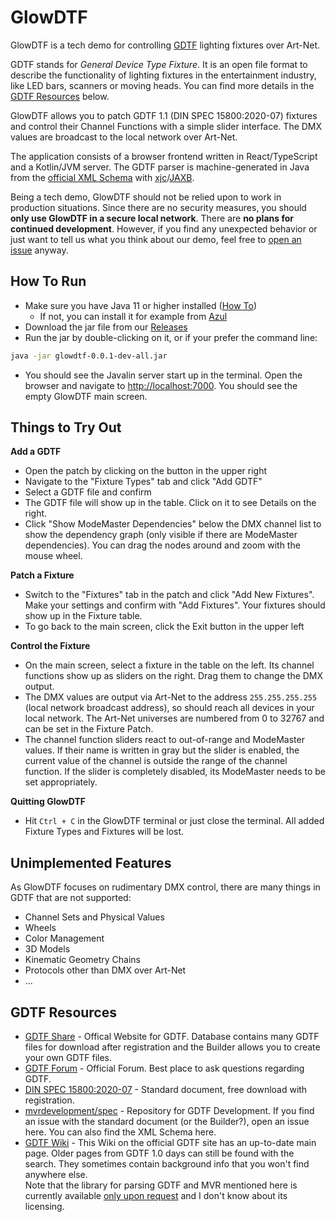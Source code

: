 # GlowDTF

GlowDTF is a tech demo for controlling [GDTF](https://gdtf-share.com/) lighting
fixtures over Art-Net. 

GDTF stands for *General Device Type Fixture*. It is an open file format to
describe the functionality of lighting fixtures in the entertainment industry,
like LED bars, scanners or moving heads. You can find more details in the [GDTF
Resources](#gdtf-resources) below. 

GlowDTF allows you to patch GDTF 1.1 (DIN SPEC 15800:2020-07) fixtures and control
their Channel Functions with a simple slider interface. The DMX values are
broadcast to the local network over Art-Net. 

The application consists of a browser frontend written in React/TypeScript and a
Kotlin/JVM server. The GDTF parser is machine-generated in Java from the
[official XML Schema](https://github.com/mvrdevelopment/spec/blob/main/gdtf.xsd)
with
[xjc](https://eclipse-ee4j.github.io/jaxb-ri/3.0.0/docs/ch03.html)/[JAXB](https://jakarta.ee/specifications/xml-binding/3.0/jakarta-xml-binding-spec-3.0.html).

Being a tech demo, GlowDTF should not be relied upon to work in production
situations. Since there are no security measures, you should **only use GlowDTF
in a secure local network**. There are **no plans for continued development**.
However, if you find any unexpected behavior or just want to tell us what you
think about our demo, feel free to [open an
issue](https://github.com/cueglow/glowdtf/issues/new) anyway. 

## How To Run

- Make sure you have Java 11 or higher installed ([How
  To](https://www.baeldung.com/java-check-is-installed))
  - If not, you can install it for example from
    [Azul](https://www.azul.com/downloads/?package=jre)
- Download the jar file from our [Releases](https://github.com/cueglow/glowdtf/releases)
- Run the jar by double-clicking on it, or if your prefer the command line:

```sh
java -jar glowdtf-0.0.1-dev-all.jar
```

- You should see the Javalin server start up in the terminal. Open the browser
  and navigate to <http://localhost:7000>. You should see the empty GlowDTF main
  screen. 

## Things to Try Out

**Add a GDTF**
- Open the patch by clicking on the button in the upper right
- Navigate to the "Fixture Types" tab and click "Add GDTF"
- Select a GDTF file and confirm
- The GDTF file will show up in the table. Click on it to see Details on the right. 
- Click "Show ModeMaster Dependencies" below the DMX channel list to show the
  dependency graph (only visible if there are ModeMaster dependencies). You can
  drag the nodes around and zoom with the mouse wheel. 

**Patch a Fixture**
- Switch to the "Fixtures" tab in the patch and click "Add New Fixtures". Make
  your settings and confirm with "Add Fixtures".  Your fixtures should show up
  in the Fixture table. 
- To go back to the main screen, click the Exit button in the upper left
  
**Control the Fixture**
- On the main screen, select a fixture in the table on the left. Its
  channel functions show up as sliders on the right. Drag them to change
  the DMX output.
- The DMX values are output via Art-Net to the address `255.255.255.255` (local
  network broadcast address), so should reach all devices in your local network.
  The Art-Net universes are numbered from 0 to 32767 and can be set in the
  Fixture Patch. 
- The channel function sliders react to out-of-range and ModeMaster values. If
  their name is written in gray but the slider is enabled, the current value of
  the channel is outside the range of the channel function. If the slider is
  completely disabled, its ModeMaster needs to be set appropriately. 

**Quitting GlowDTF**
- Hit `Ctrl + C` in the GlowDTF terminal or just close the terminal. All
added Fixture Types and Fixtures will be lost.

## Unimplemented Features

As GlowDTF focuses on rudimentary DMX control, there are many things in GDTF
that are not supported:
- Channel Sets and Physical Values
- Wheels
- Color Management
- 3D Models
- Kinematic Geometry Chains
- Protocols other than DMX over Art-Net
- ...

## GDTF Resources

- [GDTF Share](https://gdtf-share.com) - Offical Website for GDTF. Database
  contains many GDTF files for download after registration and the Builder allows
  you to create your own GDTF files. 
- [GDTF Forum](https://gdtf-share.com/forum/)  - Official Forum. Best place to
  ask questions regarding GDTF. 
- [DIN SPEC
  15800:2020-07](https://www.beuth.de/de/technische-regel/din-spec-15800/324748671) - Standard document, free download with registration. 
- [mvrdevelopment/spec](https://github.com/mvrdevelopment/spec) - Repository for
  GDTF Development. If you find an issue with the standard document (or the
  Builder?), open an issue here. You can also find the XML Schema here. 
- [GDTF Wiki](https://gdtf-share.com/wiki/Main_Page) - This Wiki on the official
  GDTF site has an up-to-date main page. Older pages from
  GDTF 1.0 days can still be found with the search. They sometimes contain
  background info that you won't find anywhere else.  
  Note that the library for parsing GDTF and MVR mentioned here is currently
  available [only upon
  request](https://gdtf-share.com/forum/index.php?/topic/339-mvr-portable-library/)
  and I don't know about its licensing. 